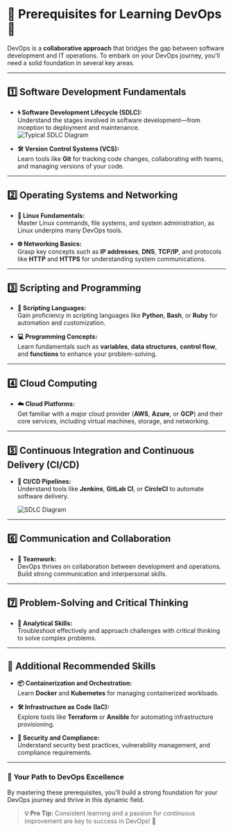 # 🌟 Prerequisites for Learning DevOps 🌟

DevOps is a **collaborative approach** that bridges the gap between software development and IT operations. To embark on your DevOps journey, you'll need a solid foundation in several key areas.

---

## 1️⃣ **Software Development Fundamentals**

- **🌀 Software Development Lifecycle (SDLC):**  
  Understand the stages involved in software development—from inception to deployment and maintenance.  
  ![Typical SDLC Diagram](#)
  
- **🛠️ Version Control Systems (VCS):**  
  Learn tools like **Git** for tracking code changes, collaborating with teams, and managing versions of your code.

---

## 2️⃣ **Operating Systems and Networking**

- **🐧 Linux Fundamentals:**  
  Master Linux commands, file systems, and system administration, as Linux underpins many DevOps tools.

- **🌐 Networking Basics:**  
  Grasp key concepts such as **IP addresses**, **DNS**, **TCP/IP**, and protocols like **HTTP** and **HTTPS** for understanding system communications.

---

## 3️⃣ **Scripting and Programming**

- **📜 Scripting Languages:**  
  Gain proficiency in scripting languages like **Python**, **Bash**, or **Ruby** for automation and customization.

- **💻 Programming Concepts:**  
  Learn fundamentals such as **variables**, **data structures**, **control flow**, and **functions** to enhance your problem-solving.

---

## 4️⃣ **Cloud Computing**

- **☁️ Cloud Platforms:**  
  Get familiar with a major cloud provider (**AWS**, **Azure**, or **GCP**) and their core services, including virtual machines, storage, and networking.

---

## 5️⃣ **Continuous Integration and Continuous Delivery (CI/CD)**

- **🔄 CI/CD Pipelines:**  
  Understand tools like **Jenkins**, **GitLab CI**, or **CircleCI** to automate software delivery.
  
  ![SDLC Diagram](https://media.geeksforgeeks.org/wp-content/uploads/20231220113035/SDLC.jpg)
---

## 6️⃣ **Communication and Collaboration**

- **🤝 Teamwork:**  
  DevOps thrives on collaboration between development and operations. Build strong communication and interpersonal skills.

---

## 7️⃣ **Problem-Solving and Critical Thinking**

- **🧠 Analytical Skills:**  
  Troubleshoot effectively and approach challenges with critical thinking to solve complex problems.

---

## 🌟 **Additional Recommended Skills**

- **📦 Containerization and Orchestration:**  
  Learn **Docker** and **Kubernetes** for managing containerized workloads.

- **🛠️ Infrastructure as Code (IaC):**  
  Explore tools like **Terraform** or **Ansible** for automating infrastructure provisioning.

- **🔐 Security and Compliance:**  
  Understand security best practices, vulnerability management, and compliance requirements.

---

### 🎯 **Your Path to DevOps Excellence**

By mastering these prerequisites, you'll build a strong foundation for your DevOps journey and thrive in this dynamic field.  

> **💡 Pro Tip:** Consistent learning and a passion for continuous improvement are key to success in DevOps! 🚀
